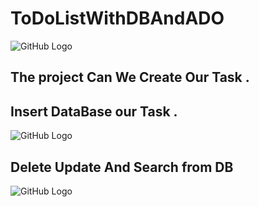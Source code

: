 # ToDoListWithDBAndADO
![GitHub Logo](https://images-na.ssl-images-amazon.com/images/I/417elukPtcL.jpg)
## The project Can We Create Our Task . 
## Insert DataBase  our Task .
![GitHub Logo](https://thumbs.gfycat.com/AppropriateBarrenDragon-small.gif)
## Delete Update And Search from DB
![GitHub Logo](https://cdn.dribbble.com/users/1581195/screenshots/3695151/delete.gif)
